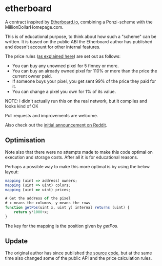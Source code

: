 # etherboard

A contract inspired by [Etherboard.io](http://etherboard.io/), combining a Ponzi-scheme with the MillionDollarHomepage.com.

This is of educational purpose, to think about how such a "scheme" can be written. It is based on the public ABI the Etherboard author has published and doesn't account for other internal features.

The price rules ([as explained here](http://etherboard.io/info)) are set out as follows:
- You can buy any unowned pixel for 5 finney or more.
- You can buy an already owned pixel for 110% or more than the price the current owner paid.
- If someone buys your pixel, you get sent 99% of the price they paid for it.
- You can change a pixel you own for 1% of its value.

NOTE: I didn't actually run this on the real network, but it compiles and looks kind of OK

Pull requests and improvements are welcome.

Also check out the [initial announcement on Reddit](https://www.reddit.com/r/ethereum/comments/3rzyp6/etherboard_an_image_powered_by_the_blockchain/).

## Optimisation

Note also that there were no attempts made to make this code optimal on execution and storage costs. After all it is for educational reasons.

Perhaps a possible way to make this more optimal is by using the below layout:

```js
mapping (uint => address) owners;
mapping (uint => uint) colors;
mapping (uint => uint) prices;

# Get the address of the pixel
# x means the columns, y means the rows
function getPos(uint x, uint y) internal returns (uint) {
    return y*1000+x;
}
```

The key for the mapping is the position given by *getPos*.

## Update

The original author has since published [the source code](http://etherboard.io/contract), but at the same time also changed some of the public API and the price calculation rules.

